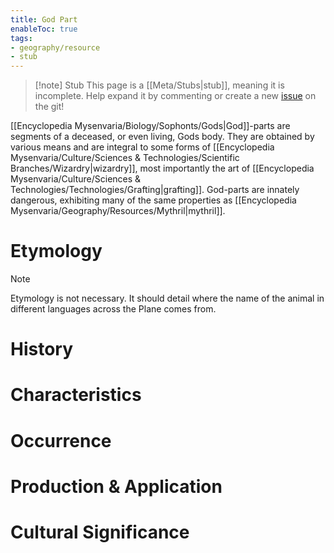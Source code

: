 ```yaml
---
title: God Part
enableToc: true
tags:
- geography/resource
- stub
---
```


> [!note] Stub
> This page is a [[Meta/Stubs|stub]], meaning it is incomplete. Help expand it by commenting or create a new [issue](https://github.com/RagtimeGal/quartz--encyclopedia-mysenvaria/issues/new/choose) on the git!


[[Encyclopedia Mysenvaria/Biology/Sophonts/Gods|God]]-parts are segments of a deceased, or even living, Gods body. They are obtained by various means and are integral to some forms of [[Encyclopedia Mysenvaria/Culture/Sciences & Technologies/Scientific Branches/Wizardry|wizardry]], most importantly the art of [[Encyclopedia Mysenvaria/Culture/Sciences & Technologies/Technologies/Grafting|grafting]]. God-parts are innately dangerous, exhibiting many of the same properties as [[Encyclopedia Mysenvaria/Geography/Resources/Mythril|mythril]]. 
# Etymology

> [!note]
> Etymology is not necessary. It should detail where the name of the animal in different languages across the Plane comes from.


# History

# Characteristics

# Occurrence

# Production & Application

# Cultural Significance